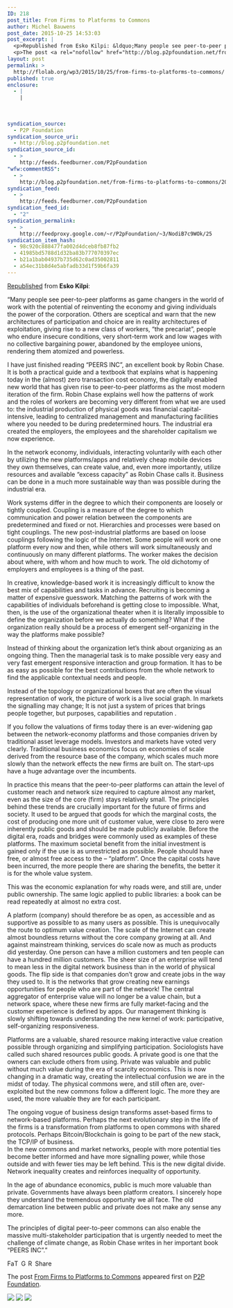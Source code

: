 ```yaml
---
ID: 218
post_title: From Firms to Platforms to Commons
author: Michel Bauwens
post_date: 2015-10-25 14:53:03
post_excerpt: |
  <p>Republished from Esko Kilpi: &ldquo;Many people see peer-to-peer platforms as game changers in the world of work with the potential of reinventing the economy and giving individuals the power of the corporation. Others are sceptical and warn that the new architectures of participation and choice are in reality architectures of exploitation, giving rise to a [&hellip;]</p>
  <p>The post <a rel="nofollow" href="http://blog.p2pfoundation.net/from-firms-to-platforms-to-commons/2015/10/25">From Firms to Platforms to Commons</a> appeared first on <a rel="nofollow" href="http://blog.p2pfoundation.net/">P2P Foundation</a>.</p>
layout: post
permalink: >
  http://flolab.org/wp3/2015/10/25/from-firms-to-platforms-to-commons/
published: true
enclosure:
  - |
    |
        
        
        
syndication_source:
  - P2P Foundation
syndication_source_uri:
  - http://blog.p2pfoundation.net
syndication_source_id:
  - >
    http://feeds.feedburner.com/P2pFoundation
"wfw:commentRSS":
  - >
    http://blog.p2pfoundation.net/from-firms-to-platforms-to-commons/2015/10/25/feed
syndication_feed:
  - >
    http://feeds.feedburner.com/P2pFoundation
syndication_feed_id:
  - "2"
syndication_permalink:
  - >
    http://feedproxy.google.com/~r/P2pFoundation/~3/NodiB7c9WOk/25
syndication_item_hash:
  - 98c920c888477fa002d4dceb8fb87fb2
  - 41985bd5788d1d32ba83b777070397ec
  - b21a1bab04937b735d62c0ad35002811
  - a54ec31b8d4e5abfadb33d1f59b6fa39
---
```

<p><a href="https://medium.com/@EskoKilpi/from-firms-to-platforms-to-commons-ba8c8f0bec13">Republished</a> from <strong>Esko Kilpi</strong>:</p>
<p>&#8220;Many people see peer-to-peer platforms as game changers in the world of work with the potential of reinventing the economy and giving individuals the power of the corporation. Others are sceptical and warn that the new architectures of participation and choice are in reality architectures of exploitation, giving rise to a new class of workers, “the precariat”, people who endure insecure conditions, very short-term work and low wages with no collective bargaining power, abandoned by the employee unions, rendering them atomized and powerless.</p>
<p>I have just finished reading “PEERS INC”, an excellent book by Robin Chase. It is both a practical guide and a textbook that explains what is happening today in the (almost) zero transaction cost economy, the digitally enabled new world that has given rise to peer-to-peer platforms as the most modern iteration of the firm. Robin Chase explains well how the patterns of work and the roles of workers are becoming very different from what we are used to: the industrial production of physical goods was financial capital-intensive, leading to centralized management and manufacturing facilities where you needed to be during predetermined hours. The industrial era created the employers, the employees and the shareholder capitalism we now experience.</p>
<p>In the network economy, individuals, interacting voluntarily with each other by utilizing the new platforms/apps and relatively cheap mobile devices they own themselves, can create value, and, even more importantly, utilize resources and available “excess capacity” as Robin Chase calls it. Business can be done in a much more sustainable way than was possible during the industrial era.</p>
<p>Work systems differ in the degree to which their components are loosely or tightly coupled. Coupling is a measure of the degree to which communication and power relation between the components are predetermined and fixed or not. Hierarchies and processes were based on tight couplings. The new post-industrial platforms are based on loose couplings following the logic of the Internet. Some people will work on one platform every now and then, while others will work simultaneously and continuously on many different platforms. The worker makes the decision about where, with whom and how much to work. The old dichotomy of employers and employees is a thing of the past.</p>
<p>In creative, knowledge-based work it is increasingly difficult to know the best mix of capabilities and tasks in advance. Recruiting is becoming a matter of expensive guesswork. Matching the patterns of work with the capabilities of individuals beforehand is getting close to impossible. What, then, is the use of the organizational theater when it is literally impossible to define the organization before we actually do something? What if the organization really should be a process of emergent self-organizing in the way the platforms make possible?</p>
<p>Instead of thinking about the organization let’s think about organizing as an ongoing thing. Then the managerial task is to make possible very easy and very fast emergent responsive interaction and group formation. It has to be as easy as possible for the best contributions from the whole network to find the applicable contextual needs and people.</p>
<p>Instead of the topology or organizational boxes that are often the visual representation of work, the picture of work is a live social graph. In markets the signalling may change; It is not just a system of prices that brings people together, but purposes, capabilities and reputation .</p>
<p>If you follow the valuations of firms today there is an ever-widening gap between the network-economy platforms and those companies driven by traditional asset leverage models. Investors and markets have voted very clearly. Traditional business economics focus on economies of scale derived from the resource base of the company, which scales much more slowly than the network effects the new firms are built on. The start-ups have a huge advantage over the incumbents.</p>
<p>In practice this means that the peer-to-peer platforms can attain the level of customer reach and network size required to capture almost any market, even as the size of the core (firm) stays relatively small. The principles behind these trends are crucially important for the future of firms and society. It used to be argued that goods for which the marginal costs, the cost of producing one more unit of customer value, were close to zero were inherently public goods and should be made publicly available. Before the digital era, roads and bridges were commonly used as examples of these platforms. The maximum societal benefit from the initial investment is gained only if the use is as unrestricted as possible. People should have free, or almost free access to the &#8211; “platform”. Once the capital costs have been incurred, the more people there are sharing the benefits, the better it is for the whole value system.</p>
<p>This was the economic explanation for why roads were, and still are, under public ownership. The same logic applied to public libraries: a book can be read repeatedly at almost no extra cost.</p>
<p>A platform (company) should therefore be as open, as accessible and as supportive as possible to as many users as possible. This is unequivocally the route to optimum value creation. The scale of the Internet can create almost boundless returns without the core company growing at all. And against mainstream thinking, services do scale now as much as products did yesterday. One person can have a million customers and ten people can have a hundred million customers. The sheer size of an enterprise will tend to mean less in the digital network business than in the world of physical goods. The flip side is that companies don’t grow and create jobs in the way they used to. It is the networks that grow creating new earnings opportunities for people who are part of the network! The central aggregator of enterprise value will no longer be a value chain, but a network space, where these new firms are fully market-facing and the customer experience is defined by apps. Our management thinking is slowly shifting towards understanding the new kernel of work: participative, self-organizing responsiveness.</p>
<p>Platforms are a valuable, shared resource making interactive value creation possible through organizing and simplifying participation. Sociologists have called such shared resources public goods. A private good is one that the owners can exclude others from using. Private was valuable and public without much value during the era of scarcity economics. This is now changing in a dramatic way, creating the intellectual confusion we are in the midst of today. The physical commons were, and still often are, over-exploited but the new commons follow a different logic. The more they are used, the more valuable they are for each participant.</p>
<p>The ongoing vogue of business design transforms asset-based firms to network-based platforms. Perhaps the next evolutionary step in the life of the firms is a transformation from platforms to open commons with shared protocols. Perhaps Bitcoin/Blockchain is going to be part of the new stack, the TCP/IP of business.<br />
In the new commons and market networks, people with more potential ties become better informed and have more signalling power, while those outside and with fewer ties may be left behind. This is the new digital divide. Network inequality creates and reinforces inequality of opportunity.</p>
<p>In the age of abundance economics, public is much more valuable than private. Governments have always been platform creators. I sincerely hope they understand the tremendous opportunity we all face. The old demarcation line between public and private does not make any sense any more.</p>
<p>The principles of digital peer-to-peer commons can also enable the massive multi-stakeholder participation that is urgently needed to meet the challenge of climate change, as Robin Chase writes in her important book “PEERS INC”.&#8221;</p>
<p><a class="a2a_button_facebook" href="http://www.addtoany.com/add_to/facebook?linkurl=http%3A%2F%2Fblog.p2pfoundation.net%2Ffrom-firms-to-platforms-to-commons%2F2015%2F10%2F25&amp;linkname=From%20Firms%20to%20Platforms%20to%20Commons" title="Facebook" rel="nofollow" ><img src="http://blog.p2pfoundation.net/wp-content/plugins/add-to-any/icons/facebook.png" width="16" height="16" alt="Facebook"/></a><a class="a2a_button_twitter" href="http://www.addtoany.com/add_to/twitter?linkurl=http%3A%2F%2Fblog.p2pfoundation.net%2Ffrom-firms-to-platforms-to-commons%2F2015%2F10%2F25&amp;linkname=From%20Firms%20to%20Platforms%20to%20Commons" title="Twitter" rel="nofollow" ><img src="http://blog.p2pfoundation.net/wp-content/plugins/add-to-any/icons/twitter.png" width="16" height="16" alt="Twitter"/></a><a class="a2a_button_google_plus" href="http://www.addtoany.com/add_to/google_plus?linkurl=http%3A%2F%2Fblog.p2pfoundation.net%2Ffrom-firms-to-platforms-to-commons%2F2015%2F10%2F25&amp;linkname=From%20Firms%20to%20Platforms%20to%20Commons" title="Google+" rel="nofollow" ><img src="http://blog.p2pfoundation.net/wp-content/plugins/add-to-any/icons/google_plus.png" width="16" height="16" alt="Google+"/></a><a class="a2a_button_reddit" href="http://www.addtoany.com/add_to/reddit?linkurl=http%3A%2F%2Fblog.p2pfoundation.net%2Ffrom-firms-to-platforms-to-commons%2F2015%2F10%2F25&amp;linkname=From%20Firms%20to%20Platforms%20to%20Commons" title="Reddit" rel="nofollow" ><img src="http://blog.p2pfoundation.net/wp-content/plugins/add-to-any/icons/reddit.png" width="16" height="16" alt="Reddit"/></a><a class="a2a_dd a2a_target addtoany_share_save" href="https://www.addtoany.com/share_save#url=http%3A%2F%2Fblog.p2pfoundation.net%2Ffrom-firms-to-platforms-to-commons%2F2015%2F10%2F25&amp;title=From%20Firms%20to%20Platforms%20to%20Commons" id="wpa2a_2"><img src="http://blog.p2pfoundation.net/wp-content/plugins/add-to-any/share_save_120_16.png" width="120" height="16" alt="Share"/></a></p><p>The post <a rel="nofollow" href="http://blog.p2pfoundation.net/from-firms-to-platforms-to-commons/2015/10/25">From Firms to Platforms to Commons</a> appeared first on <a rel="nofollow" href="http://blog.p2pfoundation.net/">P2P Foundation</a>.</p>
<div class="feedflare">
<a href="http://feeds.feedburner.com/~ff/P2pFoundation?a=NodiB7c9WOk:WPEBhbztsVo:7Q72WNTAKBA"><img src="http://feeds.feedburner.com/~ff/P2pFoundation?d=7Q72WNTAKBA" border="0"></img></a> <a href="http://feeds.feedburner.com/~ff/P2pFoundation?a=NodiB7c9WOk:WPEBhbztsVo:D7DqB2pKExk"><img src="http://feeds.feedburner.com/~ff/P2pFoundation?i=NodiB7c9WOk:WPEBhbztsVo:D7DqB2pKExk" border="0"></img></a> <a href="http://feeds.feedburner.com/~ff/P2pFoundation?a=NodiB7c9WOk:WPEBhbztsVo:2mJPEYqXBVI"><img src="http://feeds.feedburner.com/~ff/P2pFoundation?d=2mJPEYqXBVI" border="0"></img></a>
</div><img src="http://feeds.feedburner.com/~r/P2pFoundation/~4/NodiB7c9WOk" height="1" width="1" alt=""/>